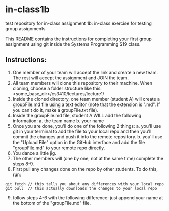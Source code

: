 # in-class1b
test repository for in-class assignment 1b: in-class exercise for testing group assignments


This README contains the instructions for completing your first group assignment using git inside the Systems Programming S19 class.

## Instructions:
  1. One member of your team will accept the link and create a new team. The rest will accept the assignment and JOIN the team. 
  2. All team members will clone this repository to their machine. When cloning, choose a folder structure like this:
    <some_base_dir>/cs3410/lectures/lecture1/<your-repos-name>
  3. Inside the cloned directory, one team member (student A) will create a groupFile.md file using a text editor (note that the extension is ".md". If you can't do it, make a groupFile.txt file).
  4. Inside the groupFile.md file, student A WILL add the following information:
    a. the team name
    b. your name
  5. Once you are done, you'll do one of the following 2 things:
    a. you'll use git in your terminal to add the file to your local repo and then you'll commit the changes and push it into the remote repository.
    b. you'll use the "Upload File" option in the GitHub interface and add the file "groupFile.md" to your remote repo directly.
  6. You dance a little jig.
  7. The other members will (one by one, not at the same time) complete the steps 8-9. 
  8. First pull any changes done on the repo by other students. To do this, run:
```
git fetch // this tells you about any differences with your local repo
git pull  // this actually downloads the changes to your local repo
```
  9. follow steps 4-6 with the following difference: just append your name at the bottom of the "groupFile.md" file.
